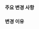 ### 주요 변경 사항

<!-- 해당 PR로 변경되는 사항을 한 눈에 알기 쉽게 정리해주세요. -->

### 변경 이유

<!-- 변경이 일어나는 이유를 한 눈에 알기 쉽게 정리해주세요. -->

